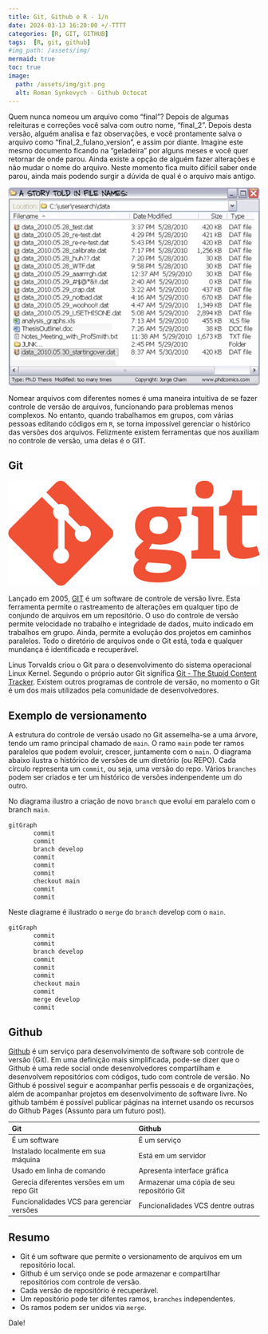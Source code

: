 ```yaml
---
title: Git, Github e R - 1/n
date: 2024-03-13 16:20:00 +/-TTTT
categories: [R, GIT, GITHUB]
tags:  [R, git, github]
#img_path: /assets/img/
mermaid: true
toc: true
image:
  path: /assets/img/git.png
  alt: Roman Synkevych - Github Octocat
---
```


Quem nunca nomeou um arquivo como “final”? Depois de algumas releituras e correções você salva com outro nome, “final_2”. Depois desta versão, alguém analisa e faz observações, e você prontamente salva o arquivo como “final_2_fulano_version”, e assim por diante. Imagine este mesmo documento ficando na “geladeira” por alguns meses e você quer retornar de onde parou. Ainda existe a opção de alguém fazer alterações e não mudar o nome do arquivo. Neste momento fica muito difícil saber onde parou, ainda mais podendo surgir a dúvida de qual é o arquivo mais antigo.

![](/assets/img/git_1.png)

Nomear arquivos com diferentes nomes é uma maneira intuitiva de se fazer controle de versão de arquivos, funcionando para problemas menos complexos. No entanto, quando trabalhamos em grupos, com várias pessoas editando códigos em `R`, se torna impossível gerenciar o histórico das versões dos arquivos. Felizmente existem ferramentas que nos auxiliam no controle de versão, uma delas é o GIT.

## Git

![](/assets/img/git_2.png)

Lançado em 2005, [GIT](https://git-scm.com/) é um software de controle de versão livre. Esta ferramenta permite o rastreamento de alterações em qualquer tipo de conjundo de arquivos em um repositório. O uso do controle de versão permite velocidade no trabalho e integridade de dados, muito indicado em trabalhos em grupo. Ainda, permite a evolução dos projetos em caminhos paralelos. Todo o diretório de arquivos onde o Git está, toda e qualquer mundança é identificada e recuperável.

Linus Torvalds criou o Git para o desenvolvimento do sistema operacional Linux Kernel. Segundo o próprio autor Git significa [Git - The Stupid Content Tracker](https://linux.die.net/man/1/git). Existem outros programas de controle de versão, no momento o Git é um dos mais utilizados pela comunidade de desenvolvedores.

## Exemplo de versionamento

A estrutura do controle de versão usado no Git assemelha-se a uma árvore, tendo um ramo principal chamado de `main`. O ramo `main` pode ter ramos paralelos que podem evoluir, crescer, juntamente com o `main`. O diagrama abaixo ilustra o histórico de versões de um diretório (ou REPO). Cada círculo representa um `commit`, ou seja, uma versão do repo. Vários `branches` podem ser criados e ter um histórico de versões indenpendente um do outro.

No diagrama ilustro a criação de novo `branch` que evolui em paralelo com o branch `main`.

```mermaid
gitGraph
       commit
       commit
       branch develop
       commit
       commit
       commit
       checkout main
       commit
       commit
```

Neste diagrame é ilustrado o `merge` do `branch` develop com o `main`.

```mermaid
gitGraph
       commit
       commit
       branch develop
       commit
       commit
       commit
       checkout main
       commit
       merge develop
       commit
```


## Github

[Github](https://github.com/) é um serviço para desenvolvimento de software sob controle de versão (Git). Em uma definição mais simplificada, pode-se dizer que o Github é uma rede social onde desenvolvedores compartilham e desenvolvem repositórios com códigos, tudo com controle de versão. No Github é possivel seguir e acompanhar perfis pessoais e de organizações, além de acompanhar projetos em desenvolvimento de software livre. No github também é possível publicar páginas na internet usando os recursos do Github Pages (Assunto para um futuro post).



| Git                                       | Github                                     |
| :---------------------------              | :---------------                           |
| É um software                             | É um serviço                               |
| Instalado localmente em sua máquina       | Está em um servidor                        |
| Usado em linha de comando                 | Apresenta interface gráfica                |
|Gerecia diferentes versões em um repo Git  | Armazenar uma cópia de seu repositório Git |
|Funcionalidades VCS para gerenciar versões | Funcionalidades VCS dentre outras          |

## Resumo

- Git é um software que permite o versionamento de arquivos em um repositório local.
- Github é um serviço onde se pode armazenar e compartilhar repositórios com controle de versão.
- Cada versão de repositório é recuperável.
- Um repositório pode ter difentes ramos, `branches` independentes.
- Os ramos podem ser unidos via `merge`.

Dale!
